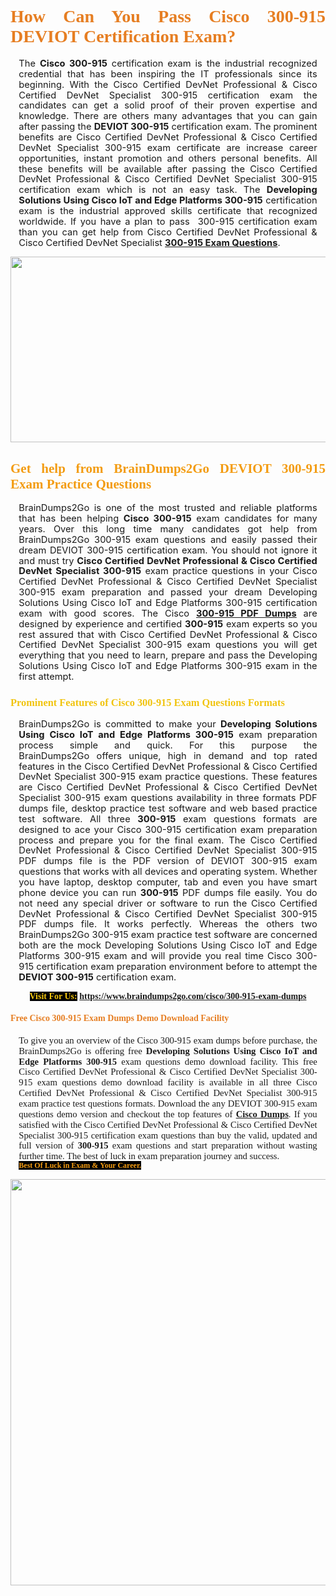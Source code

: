 <h1 style="text-align: justify;"><span style="font-family:Georgia,serif;"><span style="color:#e67e22;"><strong>How Can You Pass Cisco 300-915 DEVIOT Certification Exam?</strong></span></span></h1>

<p style="text-align:justify; margin:0in 10pt"><span style="font-size:11pt"><span style="line-height:115%"><span sans-serif="" style="font-family:Calibri,">The <strong>Cisco 300-915</strong> certification exam is the industrial recognized credential that has been inspiring the IT professionals since its beginning. With the Cisco Certified DevNet Professional &amp; Cisco Certified DevNet Specialist 300-915 certification exam&nbsp;the candidates can get a solid proof of their proven expertise and knowledge. There are others many advantages that you can gain after passing the <strong>DEVIOT 300-915</strong> certification exam. The prominent benefits are Cisco Certified DevNet Professional &amp; Cisco Certified DevNet Specialist 300-915 exam certificate are increase career opportunities, instant promotion and others personal benefits. All these benefits will be available after passing the Cisco Certified DevNet Professional &amp; Cisco Certified DevNet Specialist 300-915 certification exam which is not an easy task. The <strong>Developing Solutions Using Cisco IoT and Edge Platforms 300-915</strong> certification exam is the industrial approved skills certificate that recognized worldwide. If you have a plan to pass &nbsp;300-915 certification exam than you can get help from Cisco Certified DevNet Professional &amp; Cisco Certified DevNet Specialist&nbsp;<strong><a href="https://www.braindumps2go.com/cisco/300-915-exam-dumps">300-915 Exam Questions</a></strong>.</span></span></span></p>

<p style="text-align: center;"><a href="https://www.braindumps2go.com/cisco/300-915-exam-dumps"><img alt="" src="https://i.imgur.com/Oa51Xhq.jpeg" style="width: 750px; height: 297px;" /><span style="display: none;">&nbsp;</span></a></p>

<h2 style="text-align: justify;"><span style="font-family:Georgia,serif;"><span style="color:#f39c12;"><strong>Get help from BrainDumps2Go&nbsp;DEVIOT 300-915 Exam Practice Questions</strong></span></span></h2>

<p style="text-align:justify; margin:0in 10pt"><span style="font-size:11pt"><span style="line-height:115%"><span sans-serif="" style="font-family:Calibri,">BrainDumps2Go is one of the most trusted and reliable platforms that has been helping <strong>Cisco 300-915</strong> exam candidates for many years. Over this long time many candidates got help from BrainDumps2Go&nbsp;300-915 exam questions and easily passed their dream DEVIOT 300-915 certification exam. You should not ignore it and must try <strong>Cisco Certified DevNet Professional &amp; Cisco Certified DevNet Specialist 300-915</strong> exam practice questions in your Cisco Certified DevNet Professional &amp; Cisco Certified DevNet Specialist 300-915 exam preparation and passed your dream Developing Solutions Using Cisco IoT and Edge Platforms 300-915 certification exam with good scores. The Cisco&nbsp;<strong><a href="https://www.braindumps2go.com/cisco/300-915-exam-dumps">300-915 PDF Dumps</a></strong> are designed by experience and certified <strong> 300-915</strong> exam experts so you rest assured that with Cisco Certified DevNet Professional &amp; Cisco Certified DevNet Specialist 300-915 exam questions you will get everything that you need to learn, prepare and pass the Developing Solutions Using Cisco IoT and Edge Platforms 300-915 exam in the first attempt. </span></span></span></p>

<h3 style="text-align: justify;"><span style="font-family:Georgia,serif;"><span style="color:#f1c40f;"><strong>Prominent Features of Cisco 300-915 Exam Questions Formats</strong></span></span></h3>

<p style="text-align:justify; margin:0in 10pt"><span style="font-size:11pt"><span style="line-height:115%"><span sans-serif="" style="font-family:Calibri,">BrainDumps2Go is committed to make your <strong>Developing Solutions Using Cisco IoT and Edge Platforms 300-915</strong> exam preparation process simple and quick. For this purpose the BrainDumps2Go&nbsp;offers unique, high in demand and top rated features in the Cisco Certified DevNet Professional &amp; Cisco Certified DevNet Specialist 300-915 exam practice questions. These features are Cisco Certified DevNet Professional &amp; Cisco Certified DevNet Specialist 300-915 exam questions availability in three formats PDF dumps file, desktop practice test software and web based practice test software. All three <strong> 300-915</strong> exam questions formats are designed to ace your Cisco 300-915 certification exam preparation process and prepare you for the final exam. The Cisco Certified DevNet Professional &amp; Cisco Certified DevNet Specialist 300-915 PDF dumps file is the PDF version of DEVIOT 300-915 exam questions that works with all devices and operating system. Whether you have laptop, desktop computer, tab and even you have smart phone device you can run <strong> 300-915</strong> PDF dumps file easily. You do not need any special driver or software to run the Cisco Certified DevNet Professional &amp; Cisco Certified DevNet Specialist 300-915 PDF dumps file. It works perfectly. Whereas the others two BrainDumps2Go&nbsp;300-915 exam practice test software are concerned both are the mock Developing Solutions Using Cisco IoT and Edge Platforms 300-915 exam and will provide you real time Cisco 300-915 certification exam preparation environment before to attempt the <strong>DEVIOT 300-915</strong> certification exam.</span></span></span></p>

<p style="text-align: center;"><span style="font-family:Georgia,serif;"><strong><span style="color:#f1c40f;"><span style="background-color:#000000;">Visit For Us:</span></span>&nbsp;<a href="https://www.braindumps2go.com/cisco/300-915-exam-dumps">https://www.braindumps2go.com/cisco/300-915-exam-dumps</a></strong></span></p>

<h4 style="text-align: justify;"><span style="font-family:Georgia,serif;"><span style="color:#e67e22;"><strong>Free Cisco 300-915 Exam Dumps Demo Download Facility</strong></span></span></h4>

<p style="text-align:justify; margin:0in 10pt"><span style="font-size:11pt"><span style="line-height:115%"><span sans-serif="" style="font-family:Calibri,"><span style="font-family:Georgia,serif;">To give you an overview of the Cisco 300-915 exam dumps before purchase, the BrainDumps2Go&nbsp;is offering free <strong>Developing Solutions Using Cisco IoT and Edge Platforms 300-915</strong> exam questions demo download facility. This free Cisco Certified DevNet Professional &amp; Cisco Certified DevNet Specialist 300-915 exam questions demo download facility is available in all three Cisco Certified DevNet Professional &amp; Cisco Certified DevNet Specialist 300-915 exam practice test questions formats. Download the any DEVIOT 300-915 exam questions demo version and checkout the top features of <strong><a href="https://www.braindumps2go.com/cisco-exam-dumps">Cisco&nbsp;Dumps</a></strong>. If you satisfied with the Cisco Certified DevNet Professional &amp; Cisco Certified DevNet Specialist 300-915 certification exam questions than buy the valid, updated and full version of <strong> 300-915</strong> exam questions and start preparation without wasting further time. The best of luck in exam preparation journey and success.</span></span></span></span></p>

<p style="text-align:justify; margin:0in 10pt"><strong><span style="font-size:12px;"><span style="color:#f39c12;"><span style="font-family:Georgia,serif;"><strong><span style="line-height:115%"><span style="background-color:#000000;">Best Of Luck in Exam &amp;&nbsp;Your Career.</span></span></strong></span></span></span></strong></p>

<p style="text-align: center;"><strong><a href="https://www.braindumps2go.com/cisco/300-915-exam-dumps"><img alt="" src="https://i.imgur.com/71HcEHp.jpeg" style="width: 600px; height: 650px;" /></a></strong></p>
